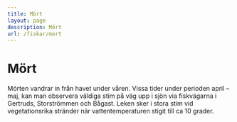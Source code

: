```yaml
---
title: Mört
layout: page
description: Mört
url: /fiskar/mort
---
```


# Mört
Mörten vandrar in från havet under våren. Vissa tider under perioden april – maj, kan man observera väldiga stim på väg upp i sjön via fiskvägarna i Gertruds, Storströmmen och Bågast. Leken sker i stora stim vid vegetationsrika stränder när vattentemperaturen stigit till ca 10 grader.
